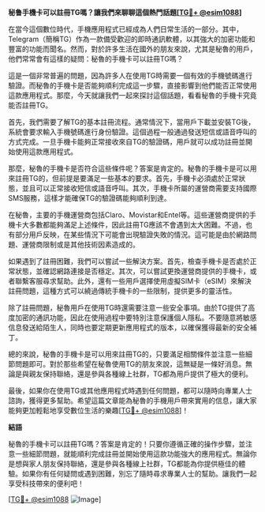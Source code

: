 **秘鲁手機卡可以註冊TG嗎？讓我們來聊聊這個熱門話題[[TG💪+ @esim1088](https://t.me/s/esim1088)]**

在當今這個數位時代，手機應用程式已經成為人們日常生活的一部分。其中，Telegram（簡稱TG）作為一款備受歡迎的即時通訊軟體，以其強大的加密功能和豐富的功能而聞名。然而，對於許多生活在國外的朋友來說，尤其是秘魯的用戶，他們常常會有這樣的疑問：秘魯的手機卡可以註冊TG嗎？

這是一個非常普遍的問題，因為許多人在使用TG時需要一個有效的手機號碼進行驗證。而秘魯的手機卡是否能夠順利完成這一步驟，直接影響到他們能否正常使用這款應用程式。那麼，今天就讓我們一起來探討這個話題，看看秘魯的手機卡究竟能否註冊TG。

首先，我們需要了解TG的基本註冊流程。通常情況下，當用戶下載並安裝TG後，系統會要求輸入手機號碼進行身份驗證。這個過程一般通過發送短信或語音呼叫的方式完成。一旦手機卡能夠正常接收來自TG的驗證碼，用戶就可以成功註冊並開始使用這款應用程式。

那麼，秘魯的手機卡是否符合這些條件呢？答案是肯定的。秘魯的手機卡是可以用來註冊TG的，但前提是要滿足一些基本的要求。首先，手機卡必須處於正常狀態，並且可以正常接收短信或語音呼叫。其次，手機卡所屬的運營商需要支持國際SMS服務，這樣才能確保TG的驗證碼能夠順利到達。

在秘魯，主要的手機運營商包括Claro、Movistar和Entel等。這些運營商提供的手機卡大多數都能夠滿足上述條件，因此註冊TG應該不會遇到太大困難。不過，也有部分用戶反映，在某些情況下可能會出現驗證失敗的情況。這可能是由於網路問題、運營商限制或是其他技術因素造成的。

如果遇到了註冊困難，我們可以嘗試一些解決方案。首先，檢查手機卡是否處於正常狀態，並確認網路連接是否穩定。其次，可以嘗試更換運營商提供的手機卡，或者聯繫客服尋求幫助。此外，還有一些用戶選擇使用虛擬SIM卡（eSIM）來解決註冊問題，這種方式可以繞過傳統手機卡的一些限制，提供更多的靈活性。

除了註冊問題，秘魯用戶在使用TG時還需要注意一些安全事項。由於TG提供了高度加密的通訊功能，因此在使用過程中要特別注意保護個人隱私。不要隨意將敏感信息發送給陌生人，同時也要定期更新應用程式的版本，以確保獲得最新的安全補丁。

總的來說，秘魯的手機卡是可以用來註冊TG的，只要滿足相關條件並注意一些細節問題即可。對於那些希望在秘魯使用TG的朋友來說，這無疑是一條好消息。無論是與親友保持聯絡，還是參與各種線上社群，TG都為用戶提供了極大的便利。

最後，如果你在使用TG或其他應用程式時遇到任何問題，都可以隨時向專業人士諮詢，獲得更多幫助。希望這篇文章能為秘魯的手機用戶帶來實用的信息，讓大家能夠更加輕鬆地享受數位生活的樂趣[[TG💪+ @esim1088](https://t.me/s/esim1088)]！

**結語**

秘魯的手機卡可以註冊TG嗎？答案是肯定的！只要你遵循正確的操作步驟，並注意一些細節問題，就能順利完成註冊並開始使用這款功能強大的應用程式。無論你是想與家人朋友保持聯絡，還是參與各種線上社群，TG都能為你提供極佳的體驗。如果你有任何疑問或遇到困難，別忘了隨時尋求專業人士的幫助。讓我們一起享受科技帶來的便利吧！

[[TG💪+ @esim1088](https://t.me/s/esim1088) ![Image](https://i.postimg.cc/4NQfJmqS/Snipaste-2025-05-13-00-14-12.png)]